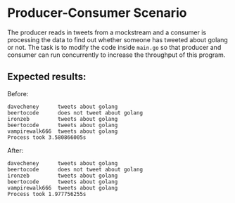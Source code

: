 # Producer-Consumer Scenario

The producer reads in tweets from a mockstream and a consumer is processing the data to find out whether someone has 
tweeted about golang or not. 
The task is to modify the code inside `main.go` so that producer and consumer can run concurrently to increase the 
throughput of this program.

## Expected results:
Before: 
```
davecheney      tweets about golang
beertocode      does not tweet about golang
ironzeb         tweets about golang
beertocode      tweets about golang
vampirewalk666  tweets about golang
Process took 3.580866005s
```

After:
```
davecheney      tweets about golang
beertocode      does not tweet about golang
ironzeb         tweets about golang
beertocode      tweets about golang
vampirewalk666  tweets about golang
Process took 1.977756255s
```